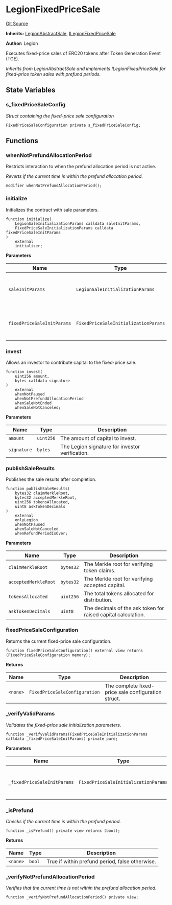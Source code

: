 # LegionFixedPriceSale
[Git Source](https://github.com/Legion-Team/legion-protocol-contracts/blob/1b4860840757d3318edea1bebfb7423e200bff55/src/sales/LegionFixedPriceSale.sol)

**Inherits:**
[LegionAbstractSale](/src/sales/LegionAbstractSale.sol/abstract.LegionAbstractSale.md), [ILegionFixedPriceSale](/src/interfaces/sales/ILegionFixedPriceSale.sol/interface.ILegionFixedPriceSale.md)

**Author:**
Legion

Executes fixed-price sales of ERC20 tokens after Token Generation Event (TGE).

*Inherits from LegionAbstractSale and implements ILegionFixedPriceSale for fixed-price token sales with prefund
periods.*


## State Variables
### s_fixedPriceSaleConfig
*Struct containing the fixed-price sale configuration*


```solidity
FixedPriceSaleConfiguration private s_fixedPriceSaleConfig;
```


## Functions
### whenNotPrefundAllocationPeriod

Restricts interaction to when the prefund allocation period is not active.

*Reverts if the current time is within the prefund allocation period.*


```solidity
modifier whenNotPrefundAllocationPeriod();
```

### initialize

Initializes the contract with sale parameters.


```solidity
function initialize(
    LegionSaleInitializationParams calldata saleInitParams,
    FixedPriceSaleInitializationParams calldata fixedPriceSaleInitParams
)
    external
    initializer;
```
**Parameters**

|Name|Type|Description|
|----|----|-----------|
|`saleInitParams`|`LegionSaleInitializationParams`|The common Legion sale initialization parameters.|
|`fixedPriceSaleInitParams`|`FixedPriceSaleInitializationParams`|The fixed-price sale specific initialization parameters.|


### invest

Allows an investor to contribute capital to the fixed-price sale.


```solidity
function invest(
    uint256 amount,
    bytes calldata signature
)
    external
    whenNotPaused
    whenNotPrefundAllocationPeriod
    whenSaleNotEnded
    whenSaleNotCanceled;
```
**Parameters**

|Name|Type|Description|
|----|----|-----------|
|`amount`|`uint256`|The amount of capital to invest.|
|`signature`|`bytes`|The Legion signature for investor verification.|


### publishSaleResults

Publishes the sale results after completion.


```solidity
function publishSaleResults(
    bytes32 claimMerkleRoot,
    bytes32 acceptedMerkleRoot,
    uint256 tokensAllocated,
    uint8 askTokenDecimals
)
    external
    onlyLegion
    whenNotPaused
    whenSaleNotCanceled
    whenRefundPeriodIsOver;
```
**Parameters**

|Name|Type|Description|
|----|----|-----------|
|`claimMerkleRoot`|`bytes32`|The Merkle root for verifying token claims.|
|`acceptedMerkleRoot`|`bytes32`|The Merkle root for verifying accepted capital.|
|`tokensAllocated`|`uint256`|The total tokens allocated for distribution.|
|`askTokenDecimals`|`uint8`|The decimals of the ask token for raised capital calculation.|


### fixedPriceSaleConfiguration

Returns the current fixed-price sale configuration.


```solidity
function fixedPriceSaleConfiguration() external view returns (FixedPriceSaleConfiguration memory);
```
**Returns**

|Name|Type|Description|
|----|----|-----------|
|`<none>`|`FixedPriceSaleConfiguration`|The complete fixed-price sale configuration struct.|


### _verifyValidParams

*Validates the fixed-price sale initialization parameters.*


```solidity
function _verifyValidParams(FixedPriceSaleInitializationParams calldata _fixedPriceSaleInitParams) private pure;
```
**Parameters**

|Name|Type|Description|
|----|----|-----------|
|`_fixedPriceSaleInitParams`|`FixedPriceSaleInitializationParams`|The fixed-price sale initialization parameters to validate.|


### _isPrefund

*Checks if the current time is within the prefund period.*


```solidity
function _isPrefund() private view returns (bool);
```
**Returns**

|Name|Type|Description|
|----|----|-----------|
|`<none>`|`bool`|True if within prefund period, false otherwise.|


### _verifyNotPrefundAllocationPeriod

*Verifies that the current time is not within the prefund allocation period.*


```solidity
function _verifyNotPrefundAllocationPeriod() private view;
```

